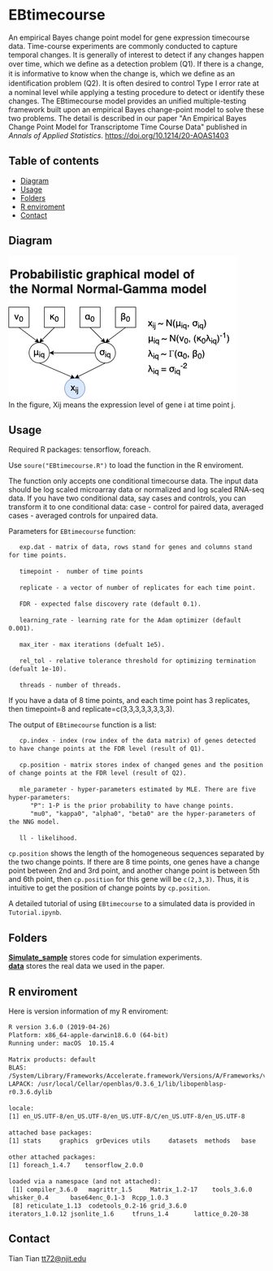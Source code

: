 # EBtimecourse

An empirical Bayes change point model for gene expression timecourse data. Time-course experiments are commonly conducted to capture temporal changes. It is generally of interest to detect if any changes happen over time, which we deﬁne as a detection problem (Q1). If there is a change, it is informative to know when the change is, which we deﬁne as an identiﬁcation problem (Q2). It is often desired to control Type I error rate at a nominal level while applying a testing procedure to detect or identify these changes. The EBtimecourse model provides an unified multiple-testing framework built upon an empirical Bayes change-point model to solve these two problems. The detail is described in our paper "An Empirical Bayes Change Point Model for Transcriptome Time Course Data" published in *Annals of Applied Statistics*. https://doi.org/10.1214/20-AOAS1403

## Table of contents
- [Diagram](#diagram)
- [Usage](#usage)
- [Folders](#folders)
- [R enviroment](#enviroment)
- [Contact](#contact)

## <a name="diagram"></a>Diagram
![alt text](https://github.com/ttgump/EBtimecourse/blob/master/Diagram.png?raw=True)<br/>
In the figure, Xij means the expression level of gene i at time point j.

## <a name="usage"></a>Usage
Required R packages: tensorflow, foreach.

Use ```soure("EBtimecourse.R")``` to load the function in the R enviroment.

The function only accepts one conditional timecourse data. The input data should be log scaled microarray data or normalized and log scaled RNA-seq data. If you have two conditional data, say cases and controls, you can transform it to one conditional data: case - control for paired data, averaged cases - averaged controls for unpaired data.

Parameters for `EBtimecourse` function:
```
   exp.dat - matrix of data, rows stand for genes and columns stand for time points.

   timepoint -  number of time points

   replicate - a vector of number of replicates for each time point.

   FDR - expected false discovery rate (default 0.1).

   learning_rate - learning rate for the Adam optimizer (default 0.001).

   max_iter - max iterations (defualt 1e5).

   rel_tol - relative tolerance threshold for optimizing termination (defualt 1e-10).

   threads - number of threads.
```

If you have a data of 8 time points, and each time point has 3 replicates, then timepoint=8 and replicate=c(3,3,3,3,3,3,3,3).

The output of `EBtimecourse` function is a list:
```
   cp.index - index (row index of the data matrix) of genes detected to have change points at the FDR level (result of Q1).
   
   cp.position - matrix stores index of changed genes and the position of change points at the FDR level (result of Q2).
   
   mle_parameter - hyper-parameters estimated by MLE. There are five hyper-parameters:
      "P": 1-P is the prior probability to have change points. 
      "mu0", "kappa0", "alpha0", "beta0" are the hyper-parameters of the NNG model.
   
   ll - likelihood.
```

`cp.position` shows the length of the homogeneous sequences separated by the two change points. If there are 8 time points, one genes have a change point between 2nd and 3rd point, and another change point is between 5th and 6th point, then `cp.position` for this gene will be `c(2,3,3)`. Thus, it is intuitive to get the position of change points by `cp.position`.

A detailed tutorial of using `EBtimecourse` to a simulated data is provided in `Tutorial.ipynb`.

## <a name="folders"></a>Folders

**[Simulate_sample](https://github.com/ttgump/EBtimecourse/tree/master/Simulation_samples)** stores code for simulation experiments.<br/>
**[data](https://github.com/ttgump/EBtimecourse/tree/master/data)** stores the real data we used in the paper.

## <a name="enviroment"></a>R enviroment
Here is version information of my R enviroment:

```
R version 3.6.0 (2019-04-26)
Platform: x86_64-apple-darwin18.6.0 (64-bit)
Running under: macOS  10.15.4

Matrix products: default
BLAS:   /System/Library/Frameworks/Accelerate.framework/Versions/A/Frameworks/vecLib.framework/Versions/A/libBLAS.dylib
LAPACK: /usr/local/Cellar/openblas/0.3.6_1/lib/libopenblasp-r0.3.6.dylib

locale:
[1] en_US.UTF-8/en_US.UTF-8/en_US.UTF-8/C/en_US.UTF-8/en_US.UTF-8

attached base packages:
[1] stats     graphics  grDevices utils     datasets  methods   base     

other attached packages:
[1] foreach_1.4.7    tensorflow_2.0.0

loaded via a namespace (and not attached):
 [1] compiler_3.6.0   magrittr_1.5     Matrix_1.2-17    tools_3.6.0      whisker_0.4      base64enc_0.1-3  Rcpp_1.0.3      
 [8] reticulate_1.13  codetools_0.2-16 grid_3.6.0       iterators_1.0.12 jsonlite_1.6     tfruns_1.4       lattice_0.20-38 
```

## <a name="contact"></a>Contact
Tian Tian tt72@njit.edu
